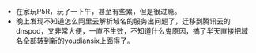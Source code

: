 - 在家玩P5R，玩了一下午，甚至有些累，但是很过瘾。
- 晚上发现不知道怎么阿里云解析域名的服务出问题了，迁移到腾讯云的dnspod，又非常大便，一直不生效，不知道什么鬼原因，搞了半天直接把域名全部转到新的youdiansix上面得了。